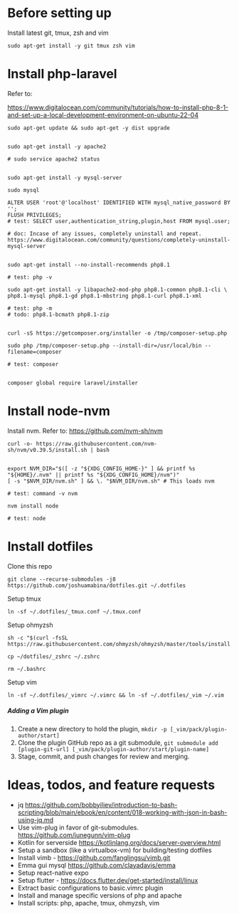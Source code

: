 # Before setting up

Install latest git, tmux, zsh and vim


```
sudo apt-get install -y git tmux zsh vim 
```

# Install php-laravel

Refer to:

https://www.digitalocean.com/community/tutorials/how-to-install-php-8-1-and-set-up-a-local-development-environment-on-ubuntu-22-04

```
sudo apt-get update && sudo apt-get -y dist upgrade


sudo apt-get install -y apache2

# sudo service apache2 status


sudo apt-get install -y mysql-server

sudo mysql 

ALTER USER 'root'@'localhost' IDENTIFIED WITH mysql_native_password BY '';
FLUSH PRIVILEGES;
# test: SELECT user,authentication_string,plugin,host FROM mysql.user;

# doc: Incase of any issues, completely uninstall and repeat. https://www.digitalocean.com/community/questions/completely-uninstall-mysql-server


sudo apt-get install --no-install-recommends php8.1

# test: php -v

sudo apt-get install -y libapache2-mod-php php8.1-common php8.1-cli \ 
php8.1-mysql php8.1-gd php8.1-mbstring php8.1-curl php8.1-xml

# test: php -m
# todo: php8.1-bcmath php8.1-zip 


curl -sS https://getcomposer.org/installer -o /tmp/composer-setup.php

sudo php /tmp/composer-setup.php --install-dir=/usr/local/bin --filename=composer

# test: composer


composer global require laravel/installer
```


# Install node-nvm

Install nvm. Refer to: https://github.com/nvm-sh/nvm

```
curl -o- https://raw.githubusercontent.com/nvm-sh/nvm/v0.39.5/install.sh | bash


export NVM_DIR="$([ -z "${XDG_CONFIG_HOME-}" ] && printf %s "${HOME}/.nvm" || printf %s "${XDG_CONFIG_HOME}/nvm")"
[ -s "$NVM_DIR/nvm.sh" ] && \. "$NVM_DIR/nvm.sh" # This loads nvm

# test: command -v nvm

nvm install node

# test: node

```

# Install dotfiles 

Clone this repo

```
git clone --recurse-submodules -j8 https://github.com/joshuamabina/dotfiles.git ~/.dotfiles
```

Setup tmux

```
ln -sf ~/.dotfiles/_tmux.conf ~/.tmux.conf
```

Setup ohmyzsh

```
sh -c "$(curl -fsSL https://raw.githubusercontent.com/ohmyzsh/ohmyzsh/master/tools/install.sh)"

cp ~/dotfiles/_zshrc ~/.zshrc

rm ~/.bashrc
```

Setup vim

```
ln -sf ~/.dotfiles/_vimrc ~/.vimrc && ln -sf ~/.dotfiles/_vim ~/.vim
```

##### Adding a Vim plugin

1. Create a new directory to hold the plugin, `mkdir -p [_vim/pack/plugin-author/start]`
2. Clone the plugin GitHub repo as a git submodule, `git submodule add [plugin-git-url] [_vim/pack/plugin-author/start/plugin-name]`
3. Stage, commit, and push changes for review and merging.

# Ideas, todos, and feature requests

- jq https://github.com/bobbyiliev/introduction-to-bash-scripting/blob/main/ebook/en/content/018-working-with-json-in-bash-using-jq.md
- Use vim-plug in favor of git-submodules. https://github.com/junegunn/vim-plug
- Kotlin for serverside https://kotlinlang.org/docs/server-overview.html
- Setup a sandbox (like a virtualbox-vm) for building/testing dotfiles
- Install vimb - https://github.com/fanglingsu/vimb.git
- Emma gui mysql https://github.com/clayadavis/emma
- Setup react-native expo
- Setup flutter - https://docs.flutter.dev/get-started/install/linux
- Extract basic configurations to basic.vimrc plugin
- Install and manage specific versions of php and apache
- Install scripts: php, apache, tmux, ohmyzsh, vim
